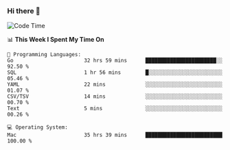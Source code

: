### Hi there 👋

<!--
**CrazyCollin/crazycollin** is a ✨ _special_ ✨ repository because its `README.md` (this file) appears on your GitHub profile.

Here are some ideas to get you started:

- 🔭 I’m currently working on ...
- 🌱 I’m currently learning ...
- 👯 I’m looking to collaborate on ...
- 🤔 I’m looking for help with ...
- 💬 Ask me about ...
- 📫 How to reach me: ...
- 😄 Pronouns: ...
- ⚡ Fun fact: ...
-->

<!--START_SECTION:waka-->
![Code Time](http://img.shields.io/badge/Code%20Time-2%2C103%20hrs%2037%20mins-blue)

📊 **This Week I Spent My Time On** 

```text
💬 Programming Languages: 
Go                       32 hrs 59 mins      ███████████████████████░░   92.50 % 
SQL                      1 hr 56 mins        █░░░░░░░░░░░░░░░░░░░░░░░░   05.46 % 
YAML                     22 mins             ░░░░░░░░░░░░░░░░░░░░░░░░░   01.07 % 
CSV/TSV                  14 mins             ░░░░░░░░░░░░░░░░░░░░░░░░░   00.70 % 
Text                     5 mins              ░░░░░░░░░░░░░░░░░░░░░░░░░   00.26 % 

💻 Operating System: 
Mac                      35 hrs 39 mins      █████████████████████████   100.00 % 
```


<!--END_SECTION:waka-->
